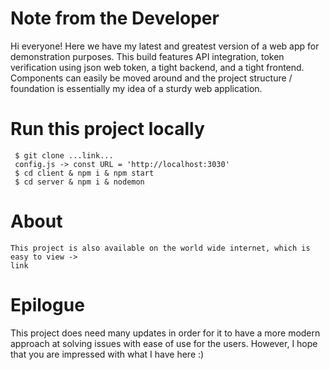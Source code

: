 # Note from the Developer
Hi everyone!  Here we have my latest and greatest version of a web app for demonstration purposes.  This build features API integration, token verification using json web token, a tight backend, and a tight frontend.  Components can easily be moved around and the project structure / foundation is essentially my idea of a sturdy web application.

# Run this project locally
     $ git clone ...link...
     config.js -> const URL = 'http://localhost:3030'
     $ cd client & npm i & npm start
     $ cd server & npm i & nodemon
    

# About
    This project is also available on the world wide internet, which is easy to view ->
    link

# Epilogue 
This project does need many updates in order for it to have a more modern approach at solving issues with ease of use for the users.  However, I hope that you are impressed with what I have here :)
